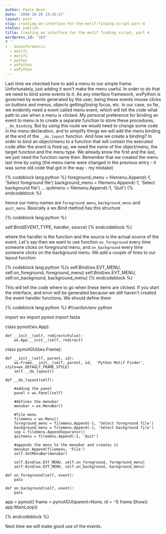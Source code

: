 ```yaml
---
author: Paulo Nuin
date: '2008-10-29 13:35:27'
layout: post
slug: creating-an-interface-for-the-motif-finding-script-part-4
status: publish
title: Creating an interface for the motif finding script, part 4
wordpress_id: '183'
? ''
: - bioinformatics
  - motifs
  - motifs
  - python
  - wxPython
  - wxPython
---
```


Last time we checked how to add a menu to our simple frame.
Unfortunately, just adding it won't make the menu useful. In order to do
that we need to bind some events to it. As any interface framework,
wxPython is governed by events generated by the user, being these events
mouse clicks on buttons and menus, objects getting/losing focus, etc. In
our case, so far, we evidently need a event called menu event, which
will tell the code what path to use when a menu is clicked. My personal
preference for binding an event to menu is to create a separate function
to store these procedures, `__do_binding`. But by using this route we
would need to change some code in the menu declaration, and to simplify
things we will add the menu binding at the end of the `__do_layout`
function. And how we create a binding? In order to bind an object/menu
to a function that will contain the executed code after the event is
fired up, we need the name of the object/menu, the target function and
the menu type. We already know the first and the last, we just need the
function name then. Remember that we created the menu last time by using
(the menu name were changed in the previous entry - it was some old code
that got in the way - my mistake) 

{% codeblock lang:python %}
foreground_menu = filemenu.Append(-1, 'Select foreground file')
background_menu = filemenu.Append(-1, 'Select background file')
...
quitmenu = filemenu.Append(-1, 'Quit')
{% endcodeblock %}  

hence our menu names are `foreground_menu`, `background_menu` and `quit_menu`. Basically a wx.Bind method has this structure 

{% codeblock lang:python %}

self.Bind(EVENT_TYPE, handler, source)
{% endcodeblock %}  


where the handler is the function and the source is the actual source of the event. Let's say then we want to use function
`on_foreground` every time someone clicks on foreground menu, and
`on_background` every time someone clicks on the background menu. We add
a couple of lines to our layout function 

{% codeblock lang:python %}s
self.Bind(wx.EVT_MENU, self.on_foreground, foreground_menu)
self.Bind(wx.EVT_MENU, self.on_background, background_menu)
{% endcodeblock %} 


 This will tell the code where to go when
these items are clicked. If you start the interface, and error will be
generated because we still haven't created the event handler functions.
We should define them 


{% codeblock lang:python %}
#!/usr/bin/env python
 
import wx
import pymot
import fasta
 
class pymot(wx.App):
 
    def __init__(self, redirect=False):
        wx.App.__init__(self, redirect)
 
class pymotGUI(wx.Frame):
 
    def __init__(self, parent, id):
        wx.Frame.__init__(self, parent, id,  'Python Motif Finder', style=wx.DEFAULT_FRAME_STYLE)
        self.__do_layout()
 
    def __do_layout(self):
 
        #adding the panel
        panel = wx.Panel(self)
 
        #defines the menubar
        menubar = wx.MenuBar()
 
        #file menu
        filemenu = wx.Menu()
        foreground_menu = filemenu.Append(-1, 'Select foreground file')
        background_menu = filemenu.Append(-1, 'Select background file')
        sep = filemenu.AppendSeparator()
        quitmenu = filemenu.Append(-1, 'Quit')
 
        #appends the menu to the menubar and creates it
        menubar.Append(filemenu, 'File')
        self.SetMenuBar(menubar)
 
        self.Bind(wx.EVT_MENU, self.on_foreground, foreground_menu)
        self.Bind(wx.EVT_MENU, self.on_background, background_menu)
 
    def on_foreground(self, event):
        pass
 
    def on_background(self, event):
        pass
 
app = pymot()
frame = pymotGUI(parent=None, id = -1)
frame.Show()
app.MainLoop()

{% endcodeblock %} 

Next time we will make good use of the
events.
